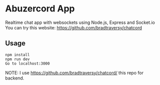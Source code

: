 # Abuzercord App
Realtime chat app with websockets using Node.js, Express and Socket.io
You can try this website: https://github.com/bradtraversy/chatcord
## Usage
```
npm install
npm run dev
Go to localhost:3000
```


NOTE: I use https://github.com/bradtraversy/chatcord/ this repo for backend.
